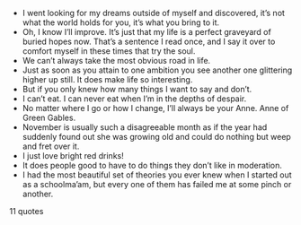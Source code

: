  - I went looking for my dreams outside of myself and discovered, it’s not what the world holds for you, it’s what you bring to it.
 - Oh, I know I’ll improve. It’s just that my life is a perfect graveyard of buried hopes now. That’s a sentence I read once, and I say it over to comfort myself in these times that try the soul.
 - We can’t always take the most obvious road in life.
 - Just as soon as you attain to one ambition you see another one glittering higher up still. It does make life so interesting.
 - But if you only knew how many things I want to say and don’t.
 - I can’t eat. I can never eat when I’m in the depths of despair.
 - No matter where I go or how I change, I’ll always be your Anne. Anne of Green Gables.
 - November is usually such a disagreeable month as if the year had suddenly found out she was growing old and could do nothing but weep and fret over it.
 - I just love bright red drinks!
 - It does people good to have to do things they don’t like in moderation.
 - I had the most beautiful set of theories you ever knew when I started out as a schoolma’am, but every one of them has failed me at some pinch or another.

11 quotes